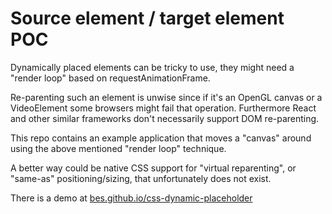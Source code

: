 # Source element / target element POC

Dynamically placed elements can be tricky to use,
they might need a "render loop" based on requestAnimationFrame.

Re-parenting such an element is unwise since if it's an OpenGL
canvas or a VideoElement some browsers might fail that operation.
Furthermore React and other similar frameworks don't necessarily
support DOM re-parenting. 

This repo contains an example application that moves a "canvas"
around using the above mentioned "render loop" technique.

A better way could be native CSS support for "virtual reparenting",
or "same-as" positioning/sizing, that unfortunately does not exist.

There is a demo at [bes.github.io/css-dynamic-placeholder](https://bes.github.io/css-dynamic-placeholder)
